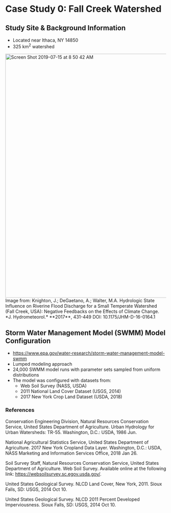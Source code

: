 # Case Study 0: Fall Creek Watershed 

## Study Site & Background Information
- Located near Ithaca, NY 14850
- 325 km<sup>2</sup> watershed 

<img width="761" alt="Screen Shot 2019-07-15 at 8 50 42 AM" src="https://user-images.githubusercontent.com/20464090/61222040-73122e80-a6df-11e9-915b-8bf5410988f8.png">
Image from: Knighton, J.; DeGaetano, A.; Walter, M.A. Hydrologic State Influence on Riverine Flood Discharge for a Small Temperate Watershed (Fall Creek, USA): Negative Feedbacks on the Effects of Climate Change. *J. Hydrometeorol.* **2017**, 431-449 DOI: 10.1175/JHM-D-16-0164.1 

## Storm Water Management Model (SWMM) Model Configuration
- https://www.epa.gov/water-research/storm-water-management-model-swmm
- Lumped modeling approach
- 24,000 SWMM model runs with parameter sets sampled from uniform distributions
- The model was configured with datasets from:
  - Web Soil Survey (NASS, USDA)
  - 2011 National Land Cover Dataset (USGS, 2014)
  - 2017 New York Crop Land Dataset (USDA, 2018)

### References
Conservation Engineering Division, Natural Resources Conservation Service, United States Department of Agriculture. Urban Hydrology for Urban Watersheds: TR-55. Washington, D.C.: USDA, 1986 Jun.

National Agricultural Statistics Service, United States Department of Agriculture. 2017 New York Cropland Data Layer. Washington, D.C.: USDA, NASS Marketing and Information Services Office, 2018 Jan 26.

Soil Survey Staff, Natural Resources Conservation Service, United States Department of Agriculture. Web Soil Survey. Available online at the following link: https://websoilsurvey.sc.egov.usda.gov/.

United States Geological Survey. NLCD Land Cover, New York, 2011. Sioux Falls, SD: USGS, 2014 Oct 10.

United States Geological Survey. NLCD 2011 Percent Developed Imperviousness. Sioux Falls, SD: USGS, 2014 Oct 10.
